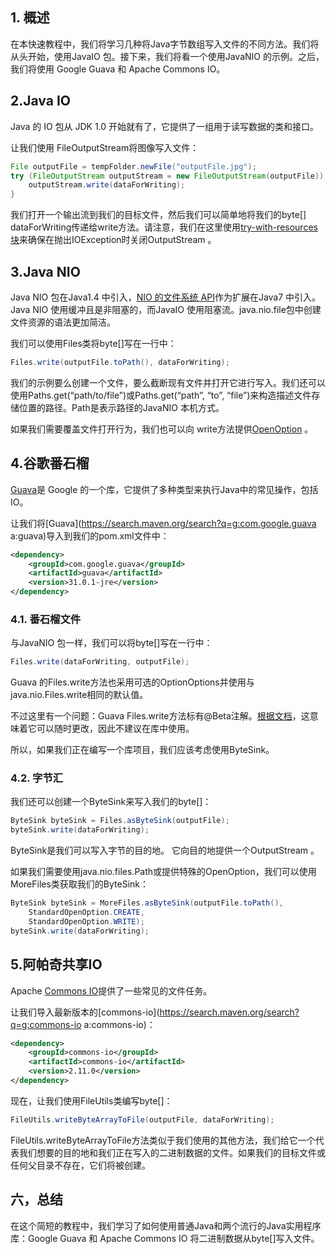 ## 1. 概述

在本快速教程中，我们将学习几种将Java字节数组写入文件的不同方法。我们将从头开始，使用JavaIO 包。接下来，我们将看一个使用JavaNIO 的示例。之后，我们将使用 Google Guava 和 Apache Commons IO。

## 2.Java IO

Java 的 IO 包从 JDK 1.0 开始就有了，它提供了一组用于读写数据的类和接口。

让我们使用 FileOutputStream将图像写入文件：

```java
File outputFile = tempFolder.newFile("outputFile.jpg");
try (FileOutputStream outputStream = new FileOutputStream(outputFile)) {
    outputStream.write(dataForWriting);
}
```

我们打开一个输出流到我们的目标文件，然后我们可以简单地将我们的byte[] dataForWriting传递给write方法。请注意，我们在这里使用[try-with-resources块](https://www.baeldung.com/java-try-with-resources)来确保在抛出IOException时关闭OutputStream 。

## 3.Java NIO

Java NIO 包在Java1.4 中引入，[NIO 的文件系统 API](https://www.baeldung.com/java-nio-2-file-api)作为扩展在Java7 中引入。Java NIO 使用缓冲且是非阻塞的，而JavaIO 使用阻塞流。java.nio.file包中创建文件资源的语法更加简洁。

我们可以使用Files类将byte[]写在一行中：

```java
Files.write(outputFile.toPath(), dataForWriting);
```

我们的示例要么创建一个文件，要么截断现有文件并打开它进行写入。我们还可以使用Paths.get(“path/to/file”)或Paths.get(“path”, “to”, “file”)来构造描述文件存储位置的路径。Path是表示路径的JavaNIO 本机方式。

如果我们需要覆盖文件打开行为，我们也可以向 write方法提供[OpenOption](https://www.baeldung.com/java-file-options) 。

## 4.谷歌番石榴

[Guava](https://www.baeldung.com/guava-write-to-file-read-from-file)是 Google 的一个库，它提供了多种类型来执行Java中的常见操作，包括 IO。

让我们将[Guava](https://search.maven.org/search?q=g:com.google.guava a:guava)导入到我们的pom.xml文件中：

```xml
<dependency>
    <groupId>com.google.guava</groupId>
    <artifactId>guava</artifactId>
    <version>31.0.1-jre</version>
</dependency>

```

### 4.1. 番石榴文件

与JavaNIO 包一样，我们可以将byte[]写在一行中：

```java
Files.write(dataForWriting, outputFile);
```

Guava 的Files.write方法也采用可选的OptionOptions并使用与java.nio.Files.write相同的默认值。

不过这里有一个问题：Guava Files.write方法标有@Beta注解。[根据文档](https://github.com/google/guava#important-warnings)，这意味着它可以随时更改，因此不建议在库中使用。

所以，如果我们正在编写一个库项目，我们应该考虑使用ByteSink。

### 4.2. 字节汇

我们还可以创建一个ByteSink来写入我们的byte[]：

```java
ByteSink byteSink = Files.asByteSink(outputFile);
byteSink.write(dataForWriting);
```

ByteSink是我们可以写入字节的目的地。 它向目的地提供一个OutputStream 。

如果我们需要使用java.nio.files.Path或提供特殊的OpenOption，我们可以使用MoreFiles类获取我们的ByteSink：

```java
ByteSink byteSink = MoreFiles.asByteSink(outputFile.toPath(), 
    StandardOpenOption.CREATE, 
    StandardOpenOption.WRITE);
byteSink.write(dataForWriting);
```

## 5.阿帕奇共享IO

Apache [Commons IO](https://www.baeldung.com/apache-commons-io)提供了一些常见的文件任务。

让我们导入最新版本的[commons-io](https://search.maven.org/search?q=g:commons-io a:commons-io)：

```xml
<dependency>
    <groupId>commons-io</groupId>
    <artifactId>commons-io</artifactId>
    <version>2.11.0</version>
</dependency>

```

现在，让我们使用FileUtils类编写byte[]：

```java
FileUtils.writeByteArrayToFile(outputFile, dataForWriting);
```

FileUtils.writeByteArrayToFile方法类似于我们使用的其他方法，我们给它一个代表我们想要的目的地和我们正在写入的二进制数据的文件。如果我们的目标文件或任何父目录不存在，它们将被创建。

## 六，总结

在这个简短的教程中，我们学习了如何使用普通Java和两个流行的Java实用程序库：Google Guava 和 Apache Commons IO 将二进制数据从byte[]写入文件。